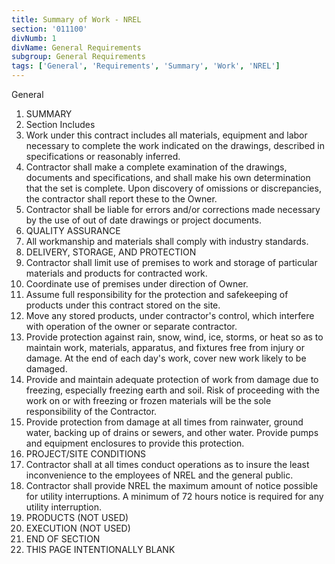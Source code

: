 ```yaml
---
title: Summary of Work - NREL
section: '011100'
divNumb: 1
divName: General Requirements
subgroup: General Requirements
tags: ['General', 'Requirements', 'Summary', 'Work', 'NREL']
---
```



General
   1. SUMMARY
   1. Section Includes
   1. Work under this contract includes all materials, equipment and labor necessary to complete the work indicated on the drawings, described in specifications or reasonably inferred.
   1. Contractor shall make a complete examination of the drawings, documents and specifications, and shall make his own determination that the set is complete. Upon discovery of omissions or discrepancies, the contractor shall report these to the Owner.
   1. Contractor shall be liable for errors and/or corrections made necessary by the use of out of date drawings or project documents.
   1. QUALITY ASSURANCE
   1. All workmanship and materials shall comply with industry standards.
   1. DELIVERY, STORAGE, AND PROTECTION
   1. Contractor shall limit use of premises to work and storage of particular materials and products for contracted work.
   1. Coordinate use of premises under direction of Owner.
   1. Assume full responsibility for the protection and safekeeping of products under this contract stored on the site.
   1. Move any stored products, under contractor's control, which interfere with operation of the owner or separate contractor.
   1. Provide protection against rain, snow, wind, ice, storms, or heat so as to maintain work, materials, apparatus, and fixtures free from injury or damage. At the end of each day's work, cover new work likely to be damaged.
   1. Provide and maintain adequate protection of work from damage due to freezing, especially freezing earth and soil. Risk of proceeding with the work on or with freezing or frozen materials will be the sole responsibility of the Contractor.
   1. Provide protection from damage at all times from rainwater, ground water, backing up of drains or sewers, and other water. Provide pumps and equipment enclosures to provide this protection.
   1. PROJECT/SITE CONDITIONS
   1. Contractor shall at all times conduct operations as to insure the least inconvenience to the employees of NREL and the general public.
   1. Contractor shall provide NREL the maximum amount of notice possible for utility interruptions. A minimum of 72 hours notice is required for any utility interruption.
   1. PRODUCTS (NOT USED)
   1. EXECUTION (NOT USED)
1. END OF SECTION
1. THIS PAGE INTENTIONALLY BLANK

